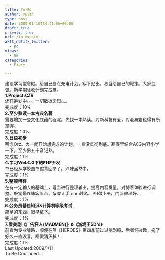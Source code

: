 ```yaml
---
title: To-Do
author: XDash
type: post
date: 2009-01-10T14:41:05+00:00
draft: true
private: true
url: /to-do.html
aktt_notify_twitter:
  - no
views:
  - 56
categories:
  - Diary

---
```

建设学习型寒假。给自己整点充电计划。写下贴出，权当给自己的鞭策。大家监督。新学期验收计划完成度。  
**1.Project:CZR**  
还在筹划中。。。一切数据未知。。。  
完成度：10%  
**2.至少熟读一本古典名著**  
需要增加一些文化底蕴的沉淀。先找一本熟读。对新科技有爱，对老典籍也得有所掌握。  
完成度：0%  
**3.日语初步**  
残念Orz。大一就开始想完成的计划，一直没贯彻到底。寒假里结合ACG内容小学一下。至少把五十音记熟。  
完成度：1%  
**4.学习Web2.0下的PHP开发**  
书已经从学校图书馆背回来了。兴味盎然中。  
完成度：1%  
**5.整顿博客**  
在有一定输入的基础上，适当进行整理输出，提高内容质量。对博客体验进行调整。敲定最终博客平台。争取入手.com域名。PR做上去。门脸修缮好。  
完成度：1%  
**6.公务员基础知识&计算机等级考试**  
简单的东西。迟早拿下。  
完成度：1%  
**7.看美剧《广告狂人(MADMEN)》&《游戏王5D's》**  
前者为专业铺路，顺便在等《HEROES》第四季前过过美剧瘾。后者纯兴趣，拖了好久一直没看，寒假消灭掉！  
完成度：1%  
Last Up&#100;ated:2009/1/11  
To Be Coutinued&#8230;